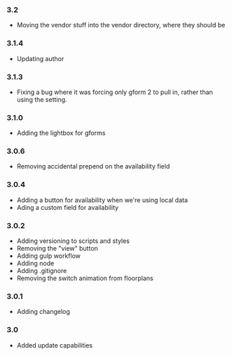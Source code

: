 ### 3.2
* Moving the vendor stuff into the vendor directory, where they should be

### 3.1.4
* Updating author

### 3.1.3 
* Fixing a bug where it was forcing only gform 2 to pull in, rather than using the setting.

### 3.1.0
* Adding the lightbox for gforms

### 3.0.6
* Removing accidental prepend on the availability field

### 3.0.4
* Adding a button for availability when we're using local data
* Ading a custom field for availability 

### 3.0.2
* Adding versioning to scripts and styles
* Removing the "view" button
* Adding gulp workflow
* Adding node
* Adding .gitignore
* Removing the switch animation from floorplans

### 3.0.1
* Adding changelog

### 3.0
* Added update capabilities